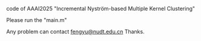 code of AAAI2025 "Incremental Nyström-based Multiple Kernel Clustering"

Please run the "main.m"

Any problem can contact fengyu@nudt.edu.cn Thanks. 
